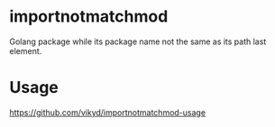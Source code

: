 # importnotmatchmod

Golang package while its package name not the same as its path last element.

# Usage

https://github.com/vikyd/importnotmatchmod-usage
